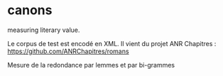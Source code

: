 # canons
measuring literary value.

Le corpus de test est encodé en XML. Il vient du projet ANR Chapitres : https://github.com/ANRChapitres/romans

Mesure de la redondance par lemmes et par bi-grammes
